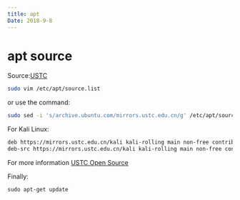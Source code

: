 ```yaml
---
title: apt
Date: 2018-9-8
---
```


# apt source

Source:[USTC](http://mirrors.ustc.edu.cn/)

```bash
sudo vim /etc/apt/source.list
```

or use the command:

```bash
sudo sed -i 's/archive.ubuntu.com/mirrors.ustc.edu.cn/g' /etc/apt/sources.list
```

For Kali Linux:

```bash
deb https://mirrors.ustc.edu.cn/kali kali-rolling main non-free contrib
deb-src https://mirrors.ustc.edu.cn/kali kali-rolling main non-free contrib
```

For more information [USTC Open Source](http://mirrors.ustc.edu.cn/)

Finally:

`sudo apt-get update`



